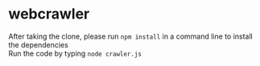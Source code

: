 # webcrawler
After taking the clone, please run `npm install` in a command line to install the dependencies  
Run the code by typing `node crawler.js`
